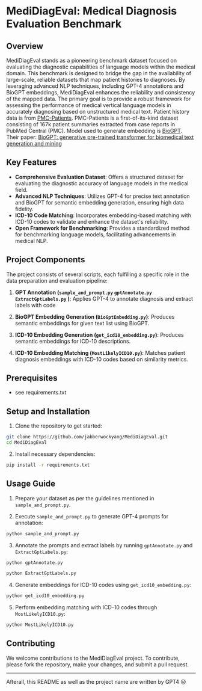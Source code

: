 # MediDiagEval: Medical Diagnosis Evaluation Benchmark

## Overview

MediDiagEval stands as a pioneering benchmark dataset focused on evaluating the diagnostic capabilities of language models within the medical domain. This benchmark is designed to bridge the gap in the availability of large-scale, reliable datasets that map patient histories to diagnoses. By leveraging advanced NLP techniques, including GPT-4 annotations and BioGPT embeddings, MediDiagEval enhances the reliability and consistency of the mapped data. The primary goal is to provide a robust framework for assessing the performance of medical vertical language models in accurately diagnosing based on unstructured medical text.
Patient history data is from [PMC-Patients](https://github.com/zhao-zy15/PMC-Patients). PMC-Patients is a first-of-its-kind dataset consisting of 167k patient summaries extracted from case reports in PubMed Central (PMC).
Model used to generate embedding is [BioGPT](https://github.com/microsoft/BioGPT). Their paper: [BioGPT: generative pre-trained transformer for biomedical text generation and mining ](https://academic.oup.com/bib/article/23/6/bbac409/6713511?guestAccessKey=a66d9b5d-4f83-4017-bb52-405815c907b9&login=false)

## Key Features

- **Comprehensive Evaluation Dataset**: Offers a structured dataset for evaluating the diagnostic accuracy of language models in the medical field.
- **Advanced NLP Techniques**: Utilizes GPT-4 for precise text annotation and BioGPT for semantic embedding generation, ensuring high data fidelity.
- **ICD-10 Code Matching**: Incorporates embedding-based matching with ICD-10 codes to validate and enhance the dataset's reliability.
- **Open Framework for Benchmarking**: Provides a standardized method for benchmarking language models, facilitating advancements in medical NLP.

## Project Components

The project consists of several scripts, each fulfilling a specific role in the data preparation and evaluation pipeline:

1. **GPT Annotation (`sample_and_prompt.py` `gptAnnotate.py` `ExtractGptLabels.py` )**: Applies GPT-4 to annotate diagnosis and extract labels with code

2. **BioGPT Embedding Generation (`BioGptEmbedding.py`)**: Produces semantic embeddings for given text list using BioGPT.

3. **ICD-10 Embedding Generation (`get_icd10_embedding.py`)**: Produces semantic embeddings for ICD-10 descriptions.

4. **ICD-10 Embedding Matching (`MostLikelyICD10.py`)**: Matches patient diagnosis embeddings with ICD-10 codes based on similarity metrics.

## Prerequisites

- see requirements.txt

## Setup and Installation

1. Clone the repository to get started:

```bash
git clone https://github.com/jabberwockyang/MediDiagEval.git
cd MediDiagEval
```

2. Install necessary dependencies:

```bash
pip install -r requirements.txt
```

## Usage Guide

1. Prepare your dataset as per the guidelines mentioned in `sample_and_prompt.py`.

2. Execute `sample_and_prompt.py` to generate GPT-4 prompts for annotation:

```bash
python sample_and_prompt.py
```

3. Annotate the prompts and extract labels by running `gptAnnotate.py` and `ExtractGptLabels.py`:

```bash
python gptAnnotate.py
```

```bash
python ExtractGptLabels.py
```

4. Generate embeddings for ICD-10 codes using `get_icd10_embedding.py`:

```bash
python get_icd10_embedding.py
```

5. Perform embedding matching with ICD-10 codes through `MostLikelyICD10.py`:

```bash
python MostLikelyICD10.py
```

## Contributing

We welcome contributions to the MediDiagEval project. To contribute, please fork the repository, make your changes, and submit a pull request.


---

Afterall, this README as well as the project name are written by GPT4 😝